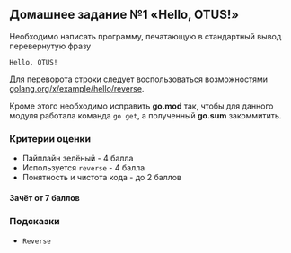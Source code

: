 ## Домашнее задание №1 «Hello, OTUS!»

Необходимо написать программу, печатающую в стандартный вывод перевернутую фразу
```
Hello, OTUS!
```

Для переворота строки следует воспользоваться возможностями
[golang.org/x/example/hello/reverse](https://pkg.go.dev/golang.org/x/example/hello/reverse).

Кроме этого необходимо исправить **go.mod** так, чтобы для данного модуля работала
команда `go get`, а полученный **go.sum** закоммитить.

### Критерии оценки
- Пайплайн зелёный - 4 балла
- Используется `reverse` - 4 балла
- Понятность и чистота кода - до 2 баллов

#### Зачёт от 7 баллов

### Подсказки
- `Reverse`
